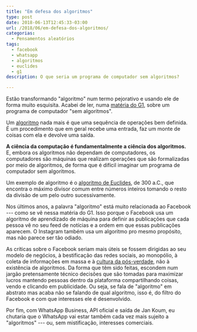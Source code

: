 ```yaml
---
title: "Em defesa dos algoritmos"
type: post
date: 2018-06-13T12:45:33-03:00
url: /2018/06/em-defesa-dos-algoritmos/
categorias:
  - Pensamentos aleatórios
tags:
  - facebook
  - whatsapp
  - algoritmos
  - euclides
  - g1
description: O que seria um programa de computador sem algoritmos?

---
```


Estão transformando "algoritmo" num termo pejorativo e usando ele de forma muito esquisita. Acabei de ler, numa [matéria do G1](https://g1.globo.com/economia/tecnologia/noticia/protestos-de-2013-ocorreram-antes-de-whatsapp-bombar-no-brasil-entenda-papel-do-facebook-na-epoca-e-o-que-mudou.ghtml), sobre um programa de computador "sem algoritmos".

Um [algoritmo](https://tiagomadeira.com/2006/01/algoritmos-o-que-e-um-algoritmo/) nada mais é que uma sequência de operações bem definida. É um procedimento que em geral recebe uma entrada, faz um monte de coisas com ela e devolve uma saída.

**A ciência da computação é fundamentalmente a ciência dos algoritmos.** E, embora os algoritmos não dependam de computadores, os computadores são máquinas que realizam operações que são formalizadas por meio de algoritmos, de forma que é difícil imaginar um programa de computador sem algoritmos.

Um exemplo de algoritmo é o [algoritmo de Euclides](https://pt.wikipedia.org/wiki/Algoritmo_de_Euclides), de 300 a.C., que encontra o máximo divisor comum entre números inteiros tomando o resto da divisão de um pelo outro sucessivamente.

Nos últimos anos, a palavra "algoritmo" está muito relacionada ao Facebook --- como se vê nessa matéria do G1. Isso porque o Facebook usa um algoritmo de aprendizado de máquina para definir as publicações que cada pessoa vê no seu feed de notícias e a ordem em que essas publicações aparecem. O Instagram também usa um algoritmo pro mesmo propósito, mas não parece ser tão odiado.

As críticas sobre o Facebook seriam mais úteis se fossem dirigidas ao seu modelo de negócios, à bestificação das redes sociais, ao monopólio, à coleta de informações em massa e à [cultura da pós-verdade](https://movimentorevista.com.br/2017/10/pos-verdade-transparencia-internet/), não à existência de algoritmos. Da forma que têm sido feitas, escondem num jargão pretensamente técnico decisões que são tomadas para maximizar lucros mantendo pessoas dentro da plataforma compartilhando coisas, vendo e clicando em publicidade. Ou seja, se fala de "algoritmo" em abstrato mas acaba não se falando de qual algoritmo, isso é, do filtro do Facebook e com que interesses ele é desenvolvido.

Por fim, com WhatsApp Business, API oficial e saída de Jan Koum, eu chutaria que o WhatsApp vai estar também cada vez mais sujeito a "algoritmos" --- ou, sem mistificação, interesses comerciais.
